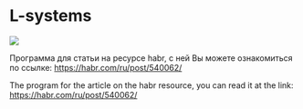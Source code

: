 # L-systems

<a href="https://habr.com/ru/company/ruvds/blog/679988/"><img src="https://hsto.org/getpro/habr/upload_files/c94/09c/e26/c9409ce26a522fb229e4ef50a43ac66d.jpg" align="center"></a>

Программа для статьи на ресурсе habr, с ней Вы можете ознакомиться по ссылке: https://habr.com/ru/post/540062/

The program for the article on the habr resource, you can read it at the link: https://habr.com/ru/post/540062/
